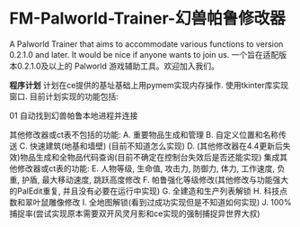# FM-Palworld-Trainer-幻兽帕鲁修改器
A Palworld Trainer that aims to accommodate various functions to version 0.2.1.0 and later. It would be nice if anyone wants to join us. 一个旨在适配版本0.2.1.0及以上的 Palworld 游戏辅助工具。欢迎加入我们。

**程序计划**
计划在ce提供的基址基础上用pymem实现内存操作. 使用tkinter库实现窗口. 目前计划实现的功能包括:

01 自动找到幻兽帕鲁本地进程并连接

其他修改器或ct表不包括的功能:
A. 重要物品生成和管理
B. 自定义位置和名称传送
C. 快速建筑(地基和墙壁) (目前不知道怎么实现)
D. (其他修改器在4.4更新后失效)物品生成和全物品代码查询(目前不确定在控制台失效后是否还能实现)
集成其他修改器或ct表的功能:
E. 人物等级, 生命值, 攻击力, 防御力, 体力, 工作速度, 负重, 护盾, 最大移动速度, 跳跃高度修改
F. 帕鲁强化等级修改(其他修改与功能强大的PalEdit重复, 并且没有必要在运行中实现)
G. 全建造和生产列表解锁
H. 科技点数和翠叶鼠雕像修改
I. 全地图解锁(看到过成功实现但是不知道如何实现)
J. 100%捕捉率(尝试实现原本需要双开风灵月影和ce实现的强制捕捉异世界大叔)

